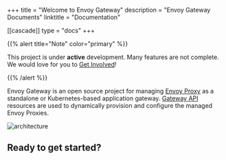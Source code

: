 +++
title = "Welcome to Envoy Gateway"
description = "Envoy Gateway Documents"
linktitle = "Documentation"

[[cascade]]
type = "docs"
+++

{{% alert title="Note" color="primary" %}}

This project is under **active** development. Many features are not complete. We would love for you to [Get Involved](contributions/)!

{{% /alert %}}

Envoy Gateway is an open source project for managing [Envoy Proxy](https://www.envoyproxy.io/) as a standalone or Kubernetes-based application
gateway. [Gateway API](https://gateway-api.sigs.k8s.io/) resources are used to dynamically provision and configure the managed Envoy Proxies.

![architecture](/img/traffic.png)

## Ready to get started?

